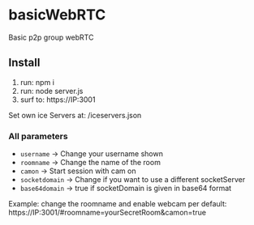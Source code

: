 # basicWebRTC

Basic p2p group webRTC 

## Install ##

1. run: npm i
2. run: node server.js
3. surf to: https://IP:3001


Set own ice Servers at: /iceservers.json

### All parameters ###
* `username` -> Change your username shown
* `roomname` -> Change the name of the room
* `camon` -> Start session with cam on
* `socketdomain` -> Change if you want to use a different socketServer
* `base64domain` -> true if socketDomain is given in base64 format

Example: change the roomname and enable webcam per default: https://IP:3001/#roomname=yourSecretRoom&camon=true
